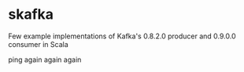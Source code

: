 # skafka

Few example implementations of Kafka's 0.8.2.0 producer and 0.9.0.0 consumer in Scala

ping again again again
